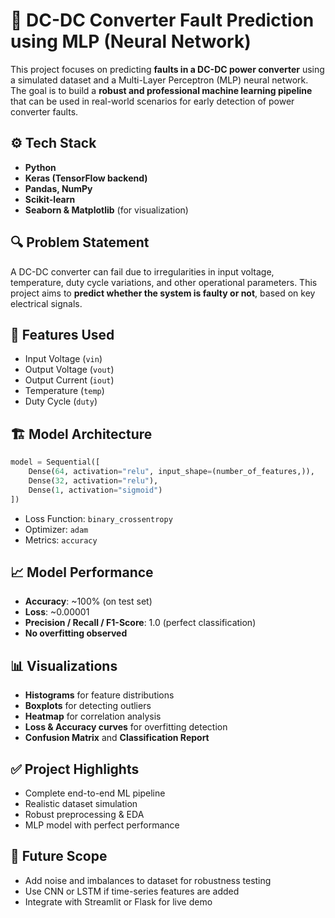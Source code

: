 
# 🔌 DC-DC Converter Fault Prediction using MLP (Neural Network)

This project focuses on predicting **faults in a DC-DC power converter** using a simulated dataset and a Multi-Layer Perceptron (MLP) neural network. The goal is to build a **robust and professional machine learning pipeline** that can be used in real-world scenarios for early detection of power converter faults.

## ⚙️ Tech Stack

- **Python**
- **Keras (TensorFlow backend)**
- **Pandas, NumPy**
- **Scikit-learn**
- **Seaborn & Matplotlib** (for visualization)

## 🔍 Problem Statement

A DC-DC converter can fail due to irregularities in input voltage, temperature, duty cycle variations, and other operational parameters. This project aims to **predict whether the system is faulty or not**, based on key electrical signals.

## 🧠 Features Used

- Input Voltage (`vin`)
- Output Voltage (`vout`)
- Output Current (`iout`)
- Temperature (`temp`)
- Duty Cycle (`duty`)


## 🏗️ Model Architecture

```python
model = Sequential([
    Dense(64, activation="relu", input_shape=(number_of_features,)),
    Dense(32, activation="relu"),
    Dense(1, activation="sigmoid")
])
```

- Loss Function: `binary_crossentropy`
- Optimizer: `adam`
- Metrics: `accuracy`

## 📈 Model Performance

- **Accuracy**: ~100% (on test set)
- **Loss**: ~0.00001
- **Precision / Recall / F1-Score**: 1.0 (perfect classification)
- **No overfitting observed**


## 📊 Visualizations

- **Histograms** for feature distributions
- **Boxplots** for detecting outliers
- **Heatmap** for correlation analysis
- **Loss & Accuracy curves** for overfitting detection
- **Confusion Matrix** and **Classification Report**

## ✅ Project Highlights

- Complete end-to-end ML pipeline
- Realistic dataset simulation
- Robust preprocessing & EDA
- MLP model with perfect performance

## 📌 Future Scope

- Add noise and imbalances to dataset for robustness testing
- Use CNN or LSTM if time-series features are added
- Integrate with Streamlit or Flask for live demo
